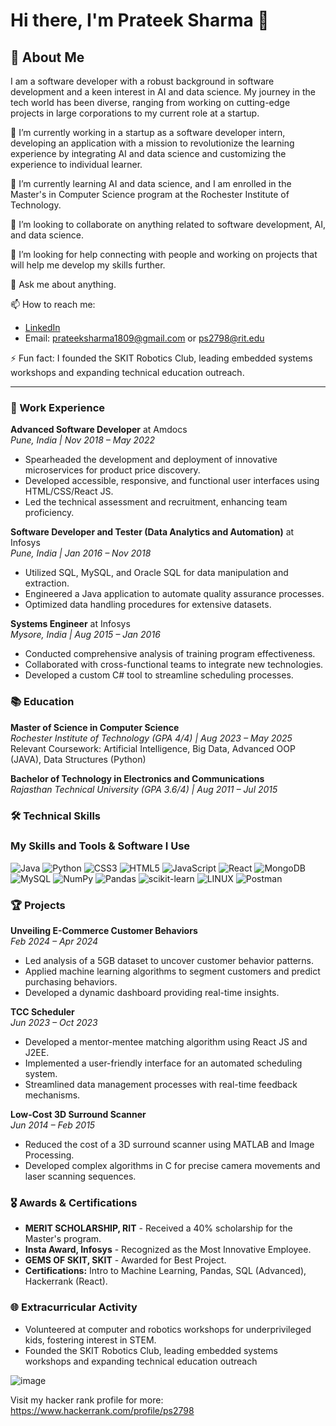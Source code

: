 # Hi there, I'm Prateek Sharma 👋

## 🚀 About Me

I am a software developer with a robust background in software development and a keen interest in AI and data science. My journey in the tech world has been diverse, ranging from working on cutting-edge projects in large corporations to my current role at a startup.

🔭 I’m currently working in a startup as a software developer intern, developing an application with a mission to revolutionize the learning experience by integrating AI and data science and customizing the experience to individual learner.

🌱 I’m currently learning AI and data science, and I am enrolled in the Master's in Computer Science program at the Rochester Institute of Technology.

👯 I’m looking to collaborate on anything related to software development, AI, and data science.

🤔 I’m looking for help connecting with people and working on projects that will help me develop my skills further.

💬 Ask me about anything.

📫 How to reach me: 
- [LinkedIn](https://www.linkedin.com/in/prateek-sharma18)
- Email: prateeksharma1809@gmail.com or ps2798@rit.edu

⚡ Fun fact: I founded the SKIT Robotics Club, leading embedded systems workshops and expanding technical education outreach.

---



### 💼 Work Experience

**Advanced Software Developer** at Amdocs  
_Pune, India | Nov 2018 – May 2022_  
- Spearheaded the development and deployment of innovative microservices for product price discovery.
- Developed accessible, responsive, and functional user interfaces using HTML/CSS/React JS.
- Led the technical assessment and recruitment, enhancing team proficiency.

**Software Developer and Tester (Data Analytics and Automation)** at Infosys  
_Pune, India | Jan 2016 – Nov 2018_  
- Utilized SQL, MySQL, and Oracle SQL for data manipulation and extraction.
- Engineered a Java application to automate quality assurance processes.
- Optimized data handling procedures for extensive datasets.

**Systems Engineer** at Infosys  
_Mysore, India | Aug 2015 – Jan 2016_  
- Conducted comprehensive analysis of training program effectiveness.
- Collaborated with cross-functional teams to integrate new technologies.
- Developed a custom C# tool to streamline scheduling processes.

### 📚 Education

**Master of Science in Computer Science**  
_Rochester Institute of Technology (GPA 4/4) | Aug 2023 – May 2025_  
Relevant Coursework: Artificial Intelligence, Big Data, Advanced OOP (JAVA), Data Structures (Python)

**Bachelor of Technology in Electronics and Communications**  
_Rajasthan Technical University (GPA 3.6/4) | Aug 2011 – Jul 2015_

### 🛠 Technical Skills

### My Skills and Tools & Software I Use
![Java](https://img.shields.io/badge/java-%23ED8B00.svg?style=flat&logo=java&logoColor=white) 
![Python](https://img.shields.io/badge/python-3670A0?style=flat&logo=python&logoColor=ffdd54) 
![CSS3](https://img.shields.io/badge/css3-%231572B6.svg?style=flat&logo=css3&logoColor=white) 
![HTML5](https://img.shields.io/badge/html5-%23E34F26.svg?style=flat&logo=html5&logoColor=white) 
![JavaScript](https://img.shields.io/badge/javascript-%23323330.svg?style=flat&logo=javascript&logoColor=%23F7DF1E) 
![React](https://img.shields.io/badge/react-%2320232a.svg?style=flat&logo=react&logoColor=%2361DAFB) 
![MongoDB](https://img.shields.io/badge/MongoDB-%234ea94b.svg?style=flat&logo=mongodb&logoColor=white) 
![MySQL](https://img.shields.io/badge/mysql-%2300f.svg?style=flat&logo=mysql&logoColor=white) 
![NumPy](https://img.shields.io/badge/numpy-%23013243.svg?style=flat&logo=numpy&logoColor=white) 
![Pandas](https://img.shields.io/badge/pandas-%23150458.svg?style=flat&logo=pandas&logoColor=white) 
![scikit-learn](https://img.shields.io/badge/scikit--learn-%23F7931E.svg?style=flat&logo=scikit-learn&logoColor=white) 
![LINUX](https://img.shields.io/badge/Linux-FCC624?style=flat&logo=linux&logoColor=black) 
![Postman](https://img.shields.io/badge/Postman-FF6C37?style=flat&logo=postman&logoColor=white) 

### 🏆 Projects

**Unveiling E-Commerce Customer Behaviors**  
_Feb 2024 – Apr 2024_  
- Led analysis of a 5GB dataset to uncover customer behavior patterns.
- Applied machine learning algorithms to segment customers and predict purchasing behaviors.
- Developed a dynamic dashboard providing real-time insights.

**TCC Scheduler**  
_Jun 2023 – Oct 2023_  
- Developed a mentor-mentee matching algorithm using React JS and J2EE.
- Implemented a user-friendly interface for an automated scheduling system.
- Streamlined data management processes with real-time feedback mechanisms.

**Low-Cost 3D Surround Scanner**  
_Jun 2014 – Feb 2015_  
- Reduced the cost of a 3D surround scanner using MATLAB and Image Processing.
- Developed complex algorithms in C for precise camera movements and laser scanning sequences.

### 🎖 Awards & Certifications

- **MERIT SCHOLARSHIP, RIT** - Received a 40% scholarship for the Master's program.
- **Insta Award, Infosys** - Recognized as the Most Innovative Employee.
- **GEMS OF SKIT, SKIT** - Awarded for Best Project.
- **Certifications:** Intro to Machine Learning, Pandas, SQL (Advanced), Hackerrank (React).

### 🌐 Extracurricular Activity

- Volunteered at computer and robotics workshops for underprivileged kids, fostering interest in STEM.
- Founded the SKIT Robotics Club, leading embedded systems workshops and expanding technical education outreach

![image](https://github.com/prateeksharma1809/prateeksharma1809/assets/109249875/0ebbe8ac-ff5e-4c3e-997c-593f26a2afe1)

Visit my hacker rank profile for more: https://www.hackerrank.com/profile/ps2798
